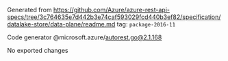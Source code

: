 Generated from https://github.com/Azure/azure-rest-api-specs/tree/3c764635e7d442b3e74caf593029fcd440b3ef82/specification/datalake-store/data-plane/readme.md tag: `package-2016-11`

Code generator @microsoft.azure/autorest.go@2.1.168

No exported changes